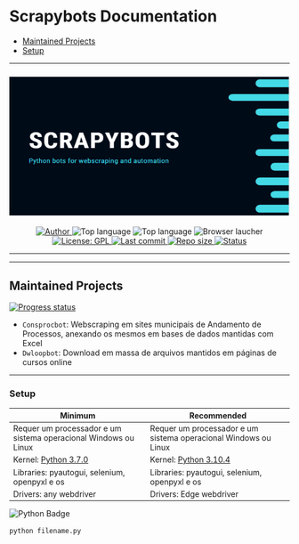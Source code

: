 Scrapybots Documentation
=========================
<!--ts-->
* [Maintained Projects](#maintained-projects)
* [Setup](#setup)
<!--te-->

---

<h3 align="center"> 
<img alt="scrapybots banner" src="./assets/scrapybots-logo.PNG" width="1500" height="250">
</h3>

<p align="center">
  <a href="https://www.linkedin.com/in/vitoria-pecanha/">
    <img alt="Author" src="https://img.shields.io/badge/made%20by-Vitória Peçanha-white">
  </a>

  <img alt="Top language" src="https://img.shields.io/github/languages/count/vitoriape/scrapybots?color=violet">
  
  <img alt="Top language" src="https://img.shields.io/github/languages/top/vitoriape/scrapybots?color=002750">
  
  <img alt="Browser laucher" src="https://img.shields.io/badge/browser-Edge-cyan">

  <a href="https://github.com/vitoriape/scrapybots/blob/main/LICENSE">
    <img alt="License: GPL" src="https://img.shields.io/github/license/vitoriape/scrapybots?color=red">
  </a>
  
  <a href="https://github.com/vitoriape/scrapybots/commits/main">
    <img alt="Last commit" src="https://img.shields.io/github/last-commit/vitoriape/scrapybots?color=lightgrey">
  </a>
	
  <a href="https://github.com/vitoriape/scrapybots/archive/refs/heads/main.zip">
    <img alt="Repo size" src="https://img.shields.io/github/repo-size/vitoriape/scrapybots?color=yellow">
  </a>

  <a href="https://github.com/vitoriape/ConsprocBot/releases">
    <img alt="Status" src="https://img.shields.io/badge/status-ongoing-black">
  </a>
</p>

---
---

## **Maintained Projects**
<p align="left"> 
	<a href="https://progress-bar.dev/100/">
  <img alt="Progress status" src="https://progress-bar.dev/100/"></a>
<p>
	
- `Consprocbot`: Webscraping em sites municipais de Andamento de Processos, anexando os mesmos em bases de dados mantidas com Excel
- `Dwloopbot`: Download em massa de arquivos mantidos em páginas de cursos online

---

### **Setup**
<table><thead><tr><th>Minimum</th><th>Recommended</th></tr></thead><tbody><tr><td>Requer um processador e um sistema operacional Windows ou Linux</td><td>Requer um processador e um sistema operacional Windows ou Linux</td></tr><tr><td>Kernel: <a href="https://www.python.org/downloads/release/python-370/" target="_blank" rel="noopener noreferrer">Python 3.7.0</a></td><td>Kernel: <a href="https://www.python.org/downloads/release/python-397/" target="_blank" rel="noopener noreferrer">Python 3.10.4</a></td></tr><tr><td>Libraries: pyautogui, selenium, openpyxl e os</td><td>Libraries: pyautogui, selenium, openpyxl e os</td></tr><tr><td>Drivers: any webdriver</td><td>Drivers: Edge webdriver</td></tr></tbody></table>

<p align="left">
<img alt="Python Badge" src="https://img.shields.io/badge/Running on Windows-002750?style=for-the-badge&logo=python&logoColor=yellow" />
</p>

```cmd
python filename.py
```
